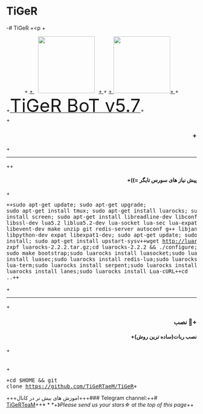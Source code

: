 # TiGeR
-# TiGeR +<p + <div align="center">+ <a href="https://telegram.me/tigerteam">+ <img src="http://upir.ir/951/guest/Untitled-7.png" hspace="10" width="150">+ </a>+ <a href="https://telegram.me/mahdiroo">+ <img src="http://upir.ir/951/guest/Untitled-6.png" width="150">+ </a>+</div>+<a href="https://telegram.me/joinchat/AAAAAEKKXW94BfrW9lIBvw"><font size="100">TiGeR BoT v5.7</font></a>+<br>+<h3 align="right"> <strong></strong>+</h3>+<hr>+</pre>+<h4 dir="rtl">پیش نیاز های سورس تایگر =))+</h4>+<pre>+<span>+sudo apt-get update; sudo apt-get upgrade; sudo apt-get install tmux; sudo apt-get install luarocks; sudo apt-get install screen; sudo apt-get install libreadline-dev libconfig-dev libssl-dev lua5.2 liblua5.2-dev lua-socket lua-sec lua-expat libevent-dev make unzip git redis-server autoconf g++ libjansson-dev libpython-dev expat libexpat1-dev; sudo apt-get update; sudo apt-get install; sudo apt-get install upstart-sysv++wget http://luarocks.org/releases/luarocks-2.2.2.tar.gz;tar zxpf luarocks-2.2.2.tar.gz;cd luarocks-2.2.2 && ./configure; sudo make bootstrap;sudo luarocks install luasocket;sudo luarocks install luasec;sudo luarocks install redis-lua;sudo luarocks install lua-term;sudo luarocks install serpent;sudo luarocks install dkjson;sudo luarocks install lanes;sudo luarocks install Lua-cURL++cd ..+</span>+</pre>+<hr>+<h3 align="right"> <strong>نصب</strong> 🚀+<h4 dir="rtl">نصب ربات(ساده ترین روش)+<br></h4>+<h6 dir="rtl"></h6>+<pre>+<span>cd $HOME && git clone https://github.com/TiGeRTaeM/TiGeR</span>+</pre>+++اموزش های بیش تر در کانال+++### Telegram channel:++# [TiGeRTeaM](https://telegram.me/joinchat/AAAAAEKKXW94BfrW9lIBvw)++* * *+》*Please send us your stars☆ at the top of this page*++
